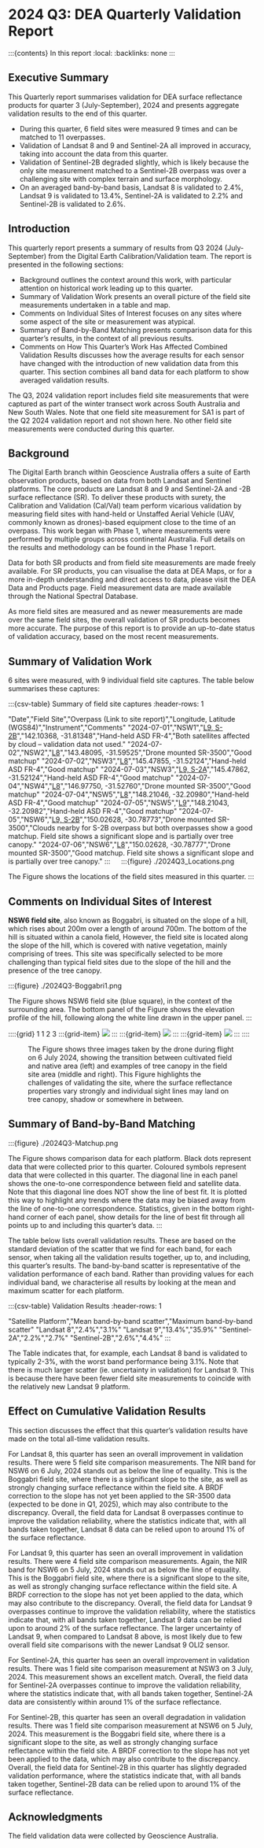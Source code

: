 # 2024 Q3: DEA Quarterly Validation Report

:::{contents} In this report
:local:
:backlinks: none
:::

## Executive Summary

This Quarterly report summarises validation for DEA surface reflectance products for quarter 3 (July-September), 2024
and presents aggregate validation results to the end of this quarter.

* During this quarter, 6 field sites were measured 9 times and can be matched to 11 overpasses.
* Validation of Landsat 8 and 9 and Sentinel-2A all improved in accuracy, taking into account the data from this quarter.
* Validation of Sentinel-2B degraded slightly, which is likely because the only site measurement matched to a Sentinel-2B overpass was over a challenging site with complex terrain and surface morphology.
* On an averaged band-by-band basis, Landsat 8 is validated to 2.4%, Landsat 9 is validated to 13.4%, Sentinel-2A is validated to 2.2% and Sentinel-2B is validated to 2.6%.

## Introduction

This quarterly report presents a summary of results from Q3 2024 (July-September) from the Digital Earth
Calibration/Validation team. The report is presented in the following sections:

* Background outlines the context around this work, with particular attention on historical work leading up to this quarter.
* Summary of Validation Work presents an overall picture of the field site measurements undertaken in a table and map.
* Comments on Individual Sites of Interest focuses on any sites where some aspect of the site or measurement was atypical.
* Summary of Band-by-Band Matching presents comparison data for this quarter’s results, in the context of all previous results.
* Comments on How This Quarter’s Work Has Affected Combined Validation Results discusses how the average results for each sensor have changed with the introduction of new validation data from this quarter. This section combines all band data for each platform to show averaged validation results.

The Q3, 2024 validation report includes field site measurements that were captured as part of the winter transect work
across South Australia and New South Wales. Note that one field site measurement for SA1 is part of the Q2 2024
validation report and not shown here. No other field site measurements were conducted during this quarter.
 
## Background

The Digital Earth branch within Geoscience Australia offers a suite of Earth observation products, based on data from
both Landsat and Sentinel platforms. The core products are Landsat 8 and 9 and Sentinel-2A and -2B surface reflectance
(SR). To deliver these products with surety, the Calibration and Validation (Cal/Val) team perform vicarious validation
by measuring field sites with hand-held or Unstaffed Aerial Vehicle (UAV, commonly known as drones)-based equipment
close to the time of an overpass. This work began with Phase 1, where measurements were performed by multiple groups
across continental Australia. Full details on the results and methodology can be found in the Phase 1 report.

Data for both SR products and from field site measurements are made freely available. For SR products, you can visualise
the data at DEA Maps, or for a more in-depth understanding and direct access to data, please visit the DEA Data and
Products page. Field measurement data are made available through the National Spectral Database.

As more field sites are measured and as newer measurements are made over the same field sites, the overall validation of
SR products becomes more accurate. The purpose of this report is to provide an up-to-date status of validation accuracy,
based on the most recent measurements.
 
## Summary of Validation Work

6 sites were measured, with 9 individual field site captures. The table below summarises these captures:

:::{csv-table} Summary of field site captures
:header-rows: 1

"Date","Field Site","Overpass (Link to site report)","Longitude, Latitude (WGS84)","Instrument","Comments"
"2024-07-01","NSW1","<a href='../../site-report/2024-07-01-NSW1/'>L9, S-2B</a>","142.10368, -31.81348","Hand-held ASD FR-4","Both satellites affected by cloud – validation data not used."
"2024-07-02","NSW2","<a href='../../site-report/2024-07-02-NSW2/'>L8</a>","143.48095, -31.59525","Drone mounted SR-3500","Good matchup"
"2024-07-02","NSW3","<a href='../../site-report/2024-07-02-NSW3/'>L8</a>","145.47855, -31.52124","Hand-held ASD FR-4","Good matchup"
"2024-07-03","NSW3","<a href='../../site-report/2024-07-03-NSW3/'>L9, S-2A</a>","145.47862, -31.52124","Hand-held ASD FR-4","Good matchup"
"2024-07-04","NSW4","<a href='../../site-report/2024-07-04-NSW4/'>L8</a>","146.97750, -31.52760","Drone mounted SR-3500","Good matchup"
"2024-07-04","NSW5","<a href='../../site-report/2024-07-04-NSW5/'>L8</a>","148.21046, -32.20980","Hand-held ASD FR-4","Good matchup"
"2024-07-05","NSW5","<a href='../../site-report/2024-07-05-NSW5/'>L9</a>","148.21043, -32.20982","Hand-held ASD FR-4","Good matchup"
"2024-07-05","NSW6","<a href='../../site-report/2024-07-05-NSW6/'>L9, S-2B</a>","150.02628, -30.78773","Drone mounted SR-3500","Clouds nearby for S-2B overpass but both overpasses show a good matchup. Field site shows a significant slope and is partially over tree canopy."
"2024-07-06","NSW6","<a href='../../site-report/2024-07-06-NSW6/'>L8</a>","150.02628, -30.78777","Drone mounted SR-3500","Good matchup. Field site shows a significant slope and is partially over tree canopy."
:::
 
:::{figure} ./2024Q3_Locations.png

The Figure shows the locations of the field sites measured in this quarter.
::: 

## Comments on Individual Sites of Interest

**NSW6 field site**, also known as Boggabri, is situated on the slope of a hill, which rises about 200m over a length of
around 700m. The bottom of the hill is situated within a canola field, However, the field site is located along the
slope of the hill, which is covered with native vegetation, mainly comprising of trees. This site was specifically
selected to be more challenging than typical field sites due to the slope of the hill and the presence of the tree
canopy.

:::{figure} ./2024Q3-Boggabri1.png

The Figure shows NSW6 field site (blue square), in the context of the surrounding area. The bottom panel of the Figure
shows the elevation profile of the hill, following along the white line drawn in the upper panel.
:::

::::{grid} 1 1 2 3
:::{grid-item}
![](./2024Q3-Boggabri2.jpg)
:::
:::{grid-item}
![](./2024Q3-Boggabri3.jpg)
:::
:::{grid-item}
![](./2024Q3-Boggabri4.jpg)
:::
::::

<figure class="align-default">
    <figcaption>The Figure shows three images taken by the drone during flight on 6 July 2024, showing the transition between cultivated field and native area (left) and examples of tree canopy in the field site area (middle and right). This Figure highlights the challenges of validating the site, where the surface reflectance properties vary strongly and individual sight lines may land on tree canopy, shadow or somewhere in between.</figcaption>
</figure>
     
## Summary of Band-by-Band Matching

:::{figure} ./2024Q3-Matchup.png

The Figure shows comparison data for each platform. Black dots represent data that were collected prior to this quarter.
Coloured symbols represent data that were collected in this quarter. The diagonal line in each panel shows the
one-to-one correspondence between field and satellite data. Note that this diagonal line does NOT show the line of best
fit. It is plotted this way to highlight any trends where the data may be biased away from the line of one-to-one
correspondence. Statistics, given in the bottom right-hand corner of each panel, show details for the line of best fit
through all points up to and including this quarter’s data.
:::

The table below lists overall validation results. These are based on the standard deviation of the scatter that we find
for each band, for each sensor, when taking all the validation results together, up to, and including, this quarter’s
results. The band-by-band scatter is representative of the validation performance of each band. Rather than providing
values for each individual band, we characterise all results by looking at the mean and maximum scatter for each
platform.

:::{csv-table} Validation Results
:header-rows: 1

"Satellite Platform","Mean band-by-band scatter","Maximum band-by-band scatter"
"Landsat 8","2.4%","3.1%"
"Landsat 9","13.4%","35.9%"
"Sentinel-2A","2.2%","2.7%"
"Sentinel-2B","2.6%","4.4%"
:::

The Table indicates that, for example, each Landsat 8 band is validated to typically 2-3%, with the worst band
performance being 3.1%. Note that there is much larger scatter (ie. uncertainty in validation) for Landsat 9. This is
because there have been fewer field site measurements to coincide with the relatively new Landsat 9 platform.
 

## Effect on Cumulative Validation Results

This section discusses the effect that this quarter’s validation results have made on the total all-time validation
results.

For Landsat 8, this quarter has seen an overall improvement in validation results. There were 5 field site comparison
measurements. The NIR band for NSW6 on 6 July, 2024 stands out as below the line of equality. This is the Boggabri field
site, where there is a significant slope to the site, as well as strongly changing surface reflectance within the field
site. A BRDF correction to the slope has not yet been applied to the SR-3500 data (expected to be done in Q1, 2025),
which may also contribute to the discrepancy. Overall, the field data for Landsat 8 overpasses continue to improve the
validation reliability, where the statistics indicate that, with all bands taken together, Landsat 8 data can be relied
upon to around 1% of the surface reflectance. 

For Landsat 9, this quarter has seen an overall improvement in validation results. There were 4 field site comparison
measurements. Again, the NIR band for NSW6 on 5 July, 2024 stands out as below the line of equality. This is the
Boggabri field site, where there is a significant slope to the site, as well as strongly changing surface reflectance
within the field site. A BRDF correction to the slope has not yet been applied to the data, which may also contribute to
the discrepancy. Overall, the field data for Landsat 9 overpasses continue to improve the validation reliability, where
the statistics indicate that, with all bands taken together, Landsat 9 data can be relied upon to around 2% of the
surface reflectance. The larger uncertainty of Landsat 9, when compared to Landsat 8 above, is most likely due to few
overall field site comparisons with the newer Landsat 9 OLI2 sensor.

For Sentinel-2A, this quarter has seen an overall improvement in validation results. There was 1 field site comparison
measurement at NSW3 on 3 July, 2024. This measurement shows an excellent match. Overall, the field data for Sentinel-2A
overpasses continue to improve the validation reliability, where the statistics indicate that, with all bands taken
together, Sentinel-2A data are consistently within around 1% of the surface reflectance. 

For Sentinel-2B, this quarter has seen an overall degradation in validation results. There was 1 field site comparison
measurement at NSW6 on 5 July, 2024. This measurement is the Boggabri field site, where there is a significant slope to
the site, as well as strongly changing surface reflectance within the field site. A BRDF correction to the slope has not
yet been applied to the data, which may also contribute to the discrepancy. Overall, the field data for Sentinel-2B in
this quarter has slightly degraded validation performance, where the statistics indicate that, with all bands taken
together, Sentinel-2B data can be relied upon to around 1% of the surface reflectance. 

 
## Acknowledgments
 
The field validation data were collected by Geoscience Australia. 

